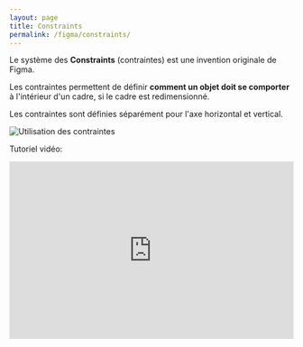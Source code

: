 ```yaml
---
layout: page
title: Constraints
permalink: /figma/constraints/
---
```


Le système des **Constraints** (contraintes) est une invention originale de Figma. 

Les contraintes permettent de définir **comment un objet doit se comporter** à l'intérieur d'un cadre, si le cadre est redimensionné.

Les contraintes sont définies séparément pour l'axe horizontal et vertical.

![Utilisation des contraintes](/cours-figma/img/figma-constaints.gif) 

Tutoriel vidéo:

<iframe width="100%" height="315" src="https://www.youtube.com/embed/rRQAQ1d9q9w" frameborder="0" allow="autoplay; encrypted-media" allowfullscreen></iframe>
